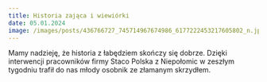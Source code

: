 ```yaml
---
title: Historia zająca i wiewiórki
date: 05.01.2024
image: /images/posts/436766727_745714967674986_6177222453217605802_n.jpg
---
```


Mamy nadzieję, że historia z łabędziem skończy się dobrze. Dzięki interwencji pracowników firmy Staco Polska z Niepołomic w zeszłym tygodniu trafił do nas młody osobnik ze złamanym skrzydłem.

